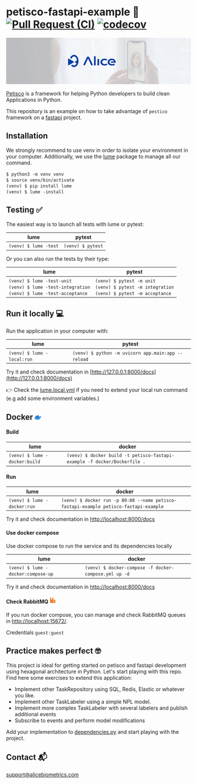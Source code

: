 # petisco-fastapi-example 🍪 [![Pull Request (CI)](https://github.com/alice-biometrics/petisco-fastapi-example/actions/workflows/pull-request.yml/badge.svg)](https://github.com/alice-biometrics/petisco-fastapi-example/actions/workflows/pull-request.yml) [![codecov](https://codecov.io/gh/alice-biometrics/petisco-fastapi-example/branch/main/graph/badge.svg?token=N5FKUF17GU)](https://codecov.io/gh/alice-biometrics/petisco-fastapi-example)


<img src="https://github.com/alice-biometrics/custom-emojis/blob/master/images/alice_header.png?raw=true" width=auto>

[Petisco](https://github.com/alice-biometrics/petisco) is a framework for helping Python developers to build clean 
Applications in Python.

This repository is an example on how to take advantage of `pestico` framework on a 
[fastapi](https://github.com/tiangolo/fastapi) project.


## Installation

We strongly recommend to use venv in order to isolate your environment in your computer.
Additionally, we use the [lume](https://github.com/alice-biometrics/lume) package to manage all our command.

```console
$ python3 -m venv venv
$ source venv/bin/activate
(venv) $ pip install lume
(venv) $ lume -install
```

## Testing ✅ 

The easiest way is to launch all tests with lume or pytest:

| lume                  | pytest            |
|-----------------------|-------------------|
| `(venv) $ lume -test` | `(venv) $ pytest` |

Or you can also run the tests by their type:

| lume                                                                                                  | pytest                                                                                             |
|-------------------------------------------------------------------------------------------------------|----------------------------------------------------------------------------------------------------|
| `(venv) $ lume -test-unit`<br/>`(venv) $ lume -test-integration`<br/>`(venv) $ lume -test-acceptance` | `(venv) $ pytest -m unit`<br/>`(venv) $ pytest -m integration`<br/>`(venv) $ pytest -m acceptance` |


## Run it locally 💻

Run the application in your computer with:

| lume                  | pytest            |
|-----------------------|-------------------|
| `(venv) $ lume -local:run` | `(venv) $ python -m uvicorn app.main:app --reload` |

Try it and check documentation in [http://127.0.0.1:8000/docs](http://127.0.0.1:8000/docs)

👉 Check the [lume.local.yml](lume.local.yml) if you need to extend your local run command (e.g add some environment variables.)

## Docker <img src="https://github.com/alice-biometrics/custom-emojis/blob/master/images/docker.png" width="18">

#### Build

| lume                  | docker                                                                    |
|-----------------------|---------------------------------------------------------------------------|
| `(venv) $ lume -docker:build` | `(venv) $ docker build -t petisco-fastapi-example -f docker/Dockerfile .` |

#### Run

| lume                        | docker                                                                                |
|-----------------------------|---------------------------------------------------------------------------------------|
| `(venv) $ lume -docker:run` | `(venv) $ docker run -p 80:80 --name petisco-fastapi-example petisco-fastapi-example` |

Try it and check documentation in [http://localhost:8000/docs](http://localhost:8000/docs)

#### Use docker compose 

Use docker compose to run the service and its dependencies locally

| lume                     | docker                                                                    |
|--------------------------|---------------------------------------------------------------------------|
| `(venv) $ lume -docker:compose-up` | `(venv) $ docker-compose -f docker-compose.yml up -d` |

Try it and check documentation in [http://localhost:8000/docs](http://localhost:8000/docs)

#### Check RabbitMQ <img src="https://github.com/alice-biometrics/custom-emojis/blob/master/images/rabbitmq.png" width="18">

If you run docker compose, you can manage and check RabbitMQ queues in [http://localhost:15672/](http://localhost:15672/).

Credentials `guest:guest`

## Practice makes perfect 🤓

This project is ideal for getting started on petisco and fastapi development using hexagonal architecture in Python. 
Let's start playing with this repo. Find here some exercises to extend this application:

* Implement other TaskRepository using SQL, Redis, Elastic or whatever you like. 
* Implement other TaskLabeler using a simple NPL model.
* Implement more complex TaskLabeler with several labelers and publish additional events
* Subscribe to events and perform model modifications

Add your implementation to [dependencies.py](app/petisco/dependencies.py) and start playing with the project.

## Contact 📬

support@alicebiometrics.com
